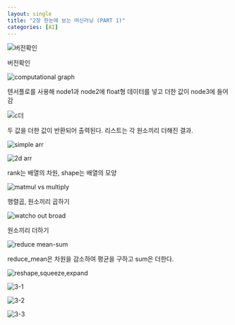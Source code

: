 ```yaml
---
layout: single
title: "2장 한눈에 보는 머신러닝 (PART 1)"
categories: [AI]
---
```


![버전확인](https://github.com/hyunchan123/hyunchan123.github.io/assets/48408195/4d40ad77-d1e4-40de-8e58-d73b3b27bc94)

버전확인

![computational graph](https://github.com/hyunchan123/hyunchan123.github.io/assets/48408195/558d9109-6c8e-4b63-ab1a-5b57fefb772a)

텐서플로를 사용해 node1과 node2에 float형 데이터를 넣고 더한 값이 node3에 들어감

![c더](https://github.com/hyunchan123/hyunchan123.github.io/assets/48408195/3ef24daa-43c8-433e-b3e1-1995d845bb4b)

두 값을 더한 값이 반환되어 출력된다. 리스트는 각 원소끼리 더해진 결과. 

![simple arr](https://github.com/hyunchan123/hyunchan123.github.io/assets/48408195/e8a38310-70c3-4839-9b2e-72ba0f6ab21b)

![2d arr](https://github.com/hyunchan123/hyunchan123.github.io/assets/48408195/17b3c080-1bc3-4166-9f31-3b76b3c27327)

rank는 배열의 차원, shape는 배열의 모양

![matmul vs multiply](https://github.com/hyunchan123/hyunchan123.github.io/assets/48408195/8851d989-1583-4d3a-b909-5d97f51bcbe2)

행렬곱, 원소끼리 곱하기

![watcho out broad](https://github.com/hyunchan123/hyunchan123.github.io/assets/48408195/6c29201a-aab3-482f-947a-1ec2f816e419)

원소끼리 더하기

![reduce mean-sum](https://github.com/hyunchan123/hyunchan123.github.io/assets/48408195/eded3231-251c-4f97-9f7d-568980b9d88e)

reduce_mean은 차원을 감소하여 평균을 구하고 sum은 더한다. 

![reshape,squeeze,expand](https://github.com/hyunchan123/hyunchan123.github.io/assets/48408195/d43a3afc-3a7e-41f7-bc71-5da76bc7dc0a)


![3-1](https://github.com/hyunchan123/hyunchan123.github.io/assets/48408195/814f8fcd-474a-48f8-9fa2-95f97281a846)


![3-2](https://github.com/hyunchan123/hyunchan123.github.io/assets/48408195/281d9a6a-b1e6-4085-aeee-8729deff7fbd)


![3-3](https://github.com/hyunchan123/hyunchan123.github.io/assets/48408195/8bec3aed-403e-43db-8801-9bdd68589938)
